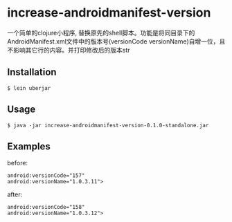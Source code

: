 # increase-androidmanifest-version

一个简单的clojure小程序, 替换原先的shell脚本。功能是将同目录下的
AndroidManifest.xml文件中的版本号(versionCode versionName)自增一位，且
不影响其它行的内容。并打印修改后的版本str

## Installation

    $ lein uberjar

## Usage

    $ java -jar increase-androidmanifest-version-0.1.0-standalone.jar


## Examples

before:

    android:versionCode="157"
    android:versionName="1.0.3.11">

after:

    android:versionCode="158"
    android:versionName="1.0.3.12">



